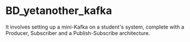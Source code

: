 # BD_yetanother_kafka
It involves setting up a mini-Kafka on a student's system, complete with a Producer, Subscriber and a Publish-Subscribe architecture.

